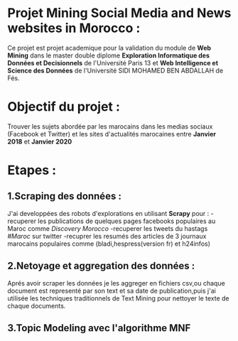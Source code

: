 # Projet Mining Social Media and News websites in Morocco :
Ce projet est projet academique pour la validation du module de **Web Mining** dans le master double diplome **Exploration Informatique des Données et Decisionnels** de l'Université Paris 13 et  **Web Intelligence et Science des Données** de l'Université SIDI MOHAMED BEN ABDALLAH  de Fés.

# Objectif du projet :
Trouver les sujets abordée par les marocains dans les medias sociaux (Facebook et Twitter) et les sites d'actualités marocaines entre **Janvier 2018** et **Janvier 2020**

# Etapes :

## 1.Scraping des données :
J'ai developpées des robots d'explorations en utilisant **Scrapy** pour :
-recuperer les publications de quelques pages facebooks populaires au Maroc comme *Discovery Morocco*
-recuperer les tweets du hastags *#Maroc* sur twitter
-recuprer les resumés des articles de 3 journaux marocains populaires comme (bladi,hespress(version fr) et h24infos)

## 2.Netoyage et aggregation des données :
Aprés avoir scraper les données je les aggreger en fichiers csv,ou chaque document est representé par son text et sa date de publication,puis j'ai utilisée les techniques traditionnels de Text Mining pour nettoyer le  texte de chaque documents.

## 3.Topic Modeling avec l'algorithme MNF
